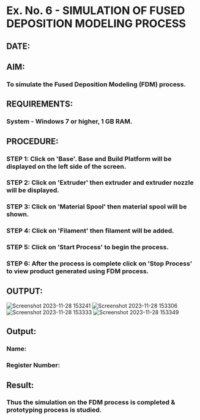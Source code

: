 # Ex. No. 6 - SIMULATION OF FUSED DEPOSITION MODELING PROCESS

## DATE: 
## AIM:
### To simulate the Fused Deposition Modeling (FDM) process.

## REQUIREMENTS:
### System - Windows 7 or higher, 1 GB RAM.

## PROCEDURE:
### STEP 1: Click on 'Base'. Base and Build Platform will be displayed on the left side of the screen.
### STEP 2: Click on 'Extruder' then extruder and extruder nozzle will be displayed.
### STEP 3: Click on 'Material Spool' then material spool will be shown.
### STEP 4: Click on 'Filament' then filament will be added.
### STEP 5: Click on 'Start Process' to begin the process.
### STEP 6: After the process is complete click on 'Stop Process' to view product generated using FDM process.

## OUTPUT:
![Screenshot 2023-11-28 153241](https://github.com/sumanguna/Ex.-No---6.-SIMULATION-OF-FUSED-DEPOSITION-MODELING-PROCESS/assets/146914442/ed499a05-5aab-4350-9a42-a92a20c598c7)
![Screenshot 2023-11-28 153306](https://github.com/sumanguna/Ex.-No---6.-SIMULATION-OF-FUSED-DEPOSITION-MODELING-PROCESS/assets/146914442/82d13cb5-05ef-41f9-827b-0d250506e411)
![Screenshot 2023-11-28 153333](https://github.com/sumanguna/Ex.-No---6.-SIMULATION-OF-FUSED-DEPOSITION-MODELING-PROCESS/assets/146914442/b9dae611-21ff-46a6-af90-3090594db33a)
![Screenshot 2023-11-28 153349](https://github.com/sumanguna/Ex.-No---6.-SIMULATION-OF-FUSED-DEPOSITION-MODELING-PROCESS/assets/146914442/8e15705f-a326-4f0d-bc24-052a710949d1)

## Output:

### Name:
### Register Number:

## Result:
### Thus the simulation on the FDM process is completed & prototyping process is studied.
